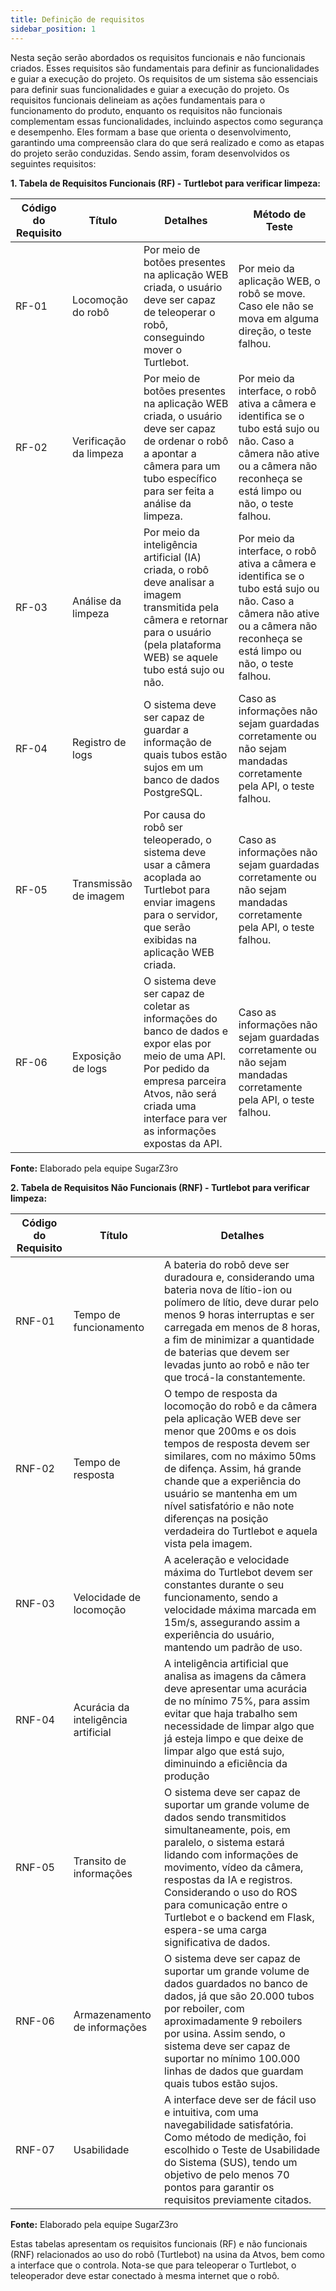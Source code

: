 ```yaml
---
title: Definição de requisitos
sidebar_position: 1
---
```


Nesta seção serão abordados os requisitos funcionais e não funcionais criados. Esses requisitos são fundamentais para definir as funcionalidades e guiar a execução do projeto. Os requisitos de um sistema são essenciais para definir suas funcionalidades e guiar a execução do projeto. Os requisitos funcionais delineiam as ações fundamentais para o funcionamento do produto, enquanto os requisitos não funcionais complementam essas funcionalidades, incluindo aspectos como segurança e desempenho. Eles formam a base que orienta o desenvolvimento, garantindo uma compreensão clara do que será realizado e como as etapas do projeto serão conduzidas. Sendo assim, foram desenvolvidos os seguintes requisitos:

**1. Tabela de Requisitos Funcionais (RF) - Turtlebot para verificar limpeza:**

| Código do Requisito | Título               | Detalhes                | Método de Teste        |
|----------------------|----------------------|-------------------------|------------------------|
| RF-01                | Locomoção do robô | Por meio de botões presentes na aplicação WEB criada, o usuário deve ser capaz de teleoperar o robô, conseguindo mover o Turtlebot. | Por meio da aplicação WEB, o robô se move. Caso ele não se mova em alguma direção, o teste falhou. |
| RF-02                | Verificação da limpeza | Por meio de botões presentes na aplicação WEB criada, o usuário deve ser capaz de ordenar o robô a apontar a câmera para um tubo específico para ser feita a análise da limpeza. | Por meio da interface, o robô ativa a câmera e identifica se o tubo está sujo ou não. Caso a câmera não ative ou a câmera não reconheça se está limpo ou não, o teste falhou.  |
| RF-03                | Análise da limpeza | Por meio da inteligência artificial (IA) criada, o robô deve analisar a imagem transmitida pela câmera e retornar para o usuário (pela plataforma WEB) se aquele tubo está sujo ou não. | Por meio da interface, o robô ativa a câmera e identifica se o tubo está sujo ou não. Caso a câmera não ative ou a câmera não reconheça se está limpo ou não, o teste falhou.  |
| RF-04                | Registro de logs | O sistema deve ser capaz de guardar a informação de quais tubos estão sujos em um banco de dados PostgreSQL. | Caso as informações não sejam guardadas corretamente ou não sejam mandadas corretamente pela API, o teste falhou. |
| RF-05                | Transmissão de imagem | Por causa do robô ser teleoperado, o sistema deve usar a câmera acoplada ao Turtlebot para enviar imagens para o servidor, que serão exibidas na aplicação WEB criada. | Caso as informações não sejam guardadas corretamente ou não sejam mandadas corretamente pela API, o teste falhou. |
| RF-06                | Exposição de logs | O sistema deve ser capaz de coletar as informações do banco de dados e expor elas por meio de uma API. Por pedido da empresa parceira Atvos, não será criada uma interface para ver as informações expostas da API. | Caso as informações não sejam guardadas corretamente ou não sejam mandadas corretamente pela API, o teste falhou. |

**Fonte:** Elaborado pela equipe SugarZ3ro

**2. Tabela de Requisitos Não Funcionais (RNF) - Turtlebot para verificar limpeza:**

| Código do Requisito | Título               | Detalhes                | 
|----------------------|----------------------|-------------------------|
| RNF-01               | Tempo de funcionamento | A bateria do robô deve ser duradoura e, considerando uma bateria nova de lítio-ion ou polímero de lítio, deve durar pelo menos 9 horas interruptas e ser carregada em menos de 8 horas, a fim de minimizar a quantidade de baterias que devem ser levadas junto ao robô e não ter que trocá-la constantemente. | 
| RNF-02               | Tempo de resposta | O tempo de resposta da locomoção do robô e da câmera pela aplicação WEB deve ser menor que 200ms e os dois tempos de resposta devem ser similares, com no máximo 50ms de difença. Assim, há grande chande que a experiência do usuário se mantenha em um nível satisfatório e não note diferenças na posição verdadeira do Turtlebot e aquela vista pela imagem. |
| RNF-03               | Velocidade de locomoção | A aceleração e velocidade máxima do Turtlebot devem ser constantes durante o seu funcionamento, sendo a velocidade máxima marcada em 15m/s, assegurando assim a experiência do usuário, mantendo um padrão de uso. |
| RNF-04               | Acurácia da inteligência artificial | A inteligência artificial que analisa as imagens da câmera deve apresentar uma acurácia de no mínimo 75%, para assim evitar que haja trabalho sem necessidade de limpar algo que já esteja limpo e que deixe de limpar algo que está sujo, diminuindo a eficiência da produção |
| RNF-05               | Transito de informações | O sistema deve ser capaz de suportar um grande volume de dados sendo transmitidos simultaneamente, pois, em paralelo, o sistema estará lidando com informações de movimento, vídeo da câmera, respostas da IA e registros. Considerando o uso do ROS para comunicação entre o Turtlebot e o backend em Flask, espera-se uma carga significativa de dados. |
| RNF-06               | Armazenamento de informações | O sistema deve ser capaz de suportar um grande volume de dados guardados no banco de dados, já que são 20.000 tubos por reboiler, com aproximadamente 9 reboilers por usina. Assim sendo, o sistema deve ser capaz de suportar no mínimo 100.000 linhas de dados que guardam quais tubos estão sujos. |
| RNF-07               | Usabilidade | A interface deve ser de fácil uso e intuitiva, com uma navegabilidade satisfatória. Como método de medição, foi escolhido o  Teste de Usabilidade do Sistema (SUS), tendo um objetivo de pelo menos 70 pontos para garantir os requisitos previamente citados. |

**Fonte:** Elaborado pela equipe SugarZ3ro

Estas tabelas apresentam os requisitos funcionais (RF) e não funcionais (RNF) relacionados ao uso do robô (Turtlebot) na usina da Atvos, bem como a interface que o controla. Nota-se que para teleoperar o Turtlebot, o teleoperador deve estar conectado à mesma internet que o robô.